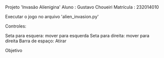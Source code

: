 Projeto 'Invasão Alíenigina'
Aluno : Gustavo Choueiri
Matrícula : 232014010

Executar o jogo no arquivo 'alien_invasion.py'

Controles:

Seta para esquera: mover para esquerda
Seta para direita: mover para direita
Barra de espaço: Atirar


Objetivo